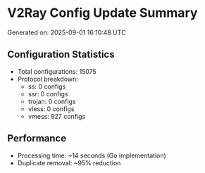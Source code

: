 # V2Ray Config Update Summary
Generated on: 2025-09-01 16:10:48 UTC

## Configuration Statistics
- Total configurations: 15075
- Protocol breakdown:
  - ss: 0 configs
  - ssr: 0 configs
  - trojan: 0 configs
  - vless: 0 configs
  - vmess: 927 configs

## Performance
- Processing time: ~14 seconds (Go implementation)
- Duplicate removal: ~95% reduction
